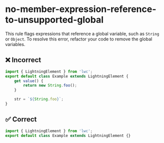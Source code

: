 # no-member-expression-reference-to-unsupported-global

This rule flags expressions that reference a global variable, such as `String` or `Object`. To resolve this error, refactor your code to remove the global variables.

## ❌ Incorrect

```javascript
import { LightningElement } from 'lwc';
export default class Example extends LightningElement {
    get value() {
        return new String.foo();
    }

    str = `${String.foo}`;
}

```

## ✅ Correct

```javascript
import { LightningElement } from 'lwc';
export default class Example extends LightningElement {}

```
